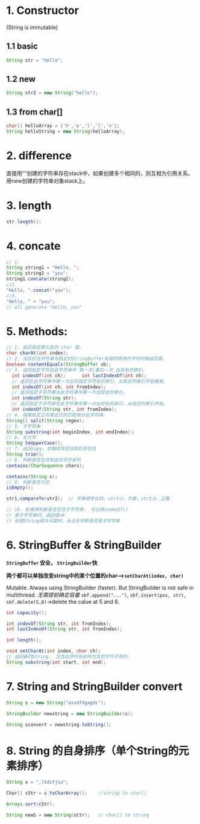 # 1. Constructor    
(String is immutable)
## 1.1 basic
```java
String str = "hello";
```
## 1.2 new
```java
String str2 = new String("hello");
```
## 1.3 from char[]
```java
char[] helloArray = {'h','e','l','l','o'};
String helloString = new String(helloArray);
```
# 2. difference
  直接用“”创建的字符串存在stack中，如果创建多个相同的，则互相为引用关系。
  用new创建的字符串对象stack上。
  
# 3. length
```java
str.length();
```

# 4. concate 
```java
// 1.
String string1 = "Hello, ";
String string2 = "you";
string1.concate(string2);
//2. 
"Hello, ".concat("you");
//3. 
"Hello, " + "you";
// all generate "Hello, you"
```

# 5. Methods:

```java
// 1. 返回指定索引处的 char 值。
char charAt(int index);
// 2. 当且仅当字符串与指定的StringBuffer有相同顺序的字符时候返回真。
boolean contentEquals(StringBuffer sb);
// 3. 返回指定字符在此字符串中 第一次/最后一次 出现处的索引。
  int indexOf(int ch);    	int lastIndexOf(int ch);
  // 返回在此字符串中第一次出现指定字符处的索引，从指定的索引开始搜索。
  int indexOf(int ch, int fromIndex);
  // 返回指定子字符串在此字符串中第一次出现处的索引。
  int indexOf(String str);
  // 返回指定子字符串在此字符串中第一次出现处的索引，从指定的索引开始。
  int indexOf(String str, int fromIndex);
// 4. 根据给定正则表达式的匹配拆分此字符串。
String[] split(String regex);
// 5. 子字符串
String substring(int beginIndex, int endIndex)；
// 6. 全大写
String toUpperCase();
// 7. 返回copy，忽略前导空白和后导空白
String trim();
// 8. 判断是否包含制定的字符系列
contains(CharSequence chars);   

contains(String s);
// 9. 判断是否为空
isEmpty();

str1.compareTo(str2);  // 字典顺序比较，str1小，负数，str1大，正数

// 10. 如果想判断是否包含子字符串， 可以用indexOf()
// 是子字符串时，返回值>0
// 处理String相关问题时，永远先判断是否是子字符串

```
# 6. StringBuffer & StringBuilder
**`StringBuffer` 安全， `StringBuilder`快**

**两个都可以单独改变string中的某个位置的char-->`setCharAt(index, char)`**

Mutable. Always using StringBuilder (faster). But StringBuilder is not safe in multithread.
*无需提前确定容量* 
`sbf.append("...")`, `sbf.insert(pos, str)`, `sbf.delete(5,8)`->delete the calue at 5 and 8.
```java
int capacity();

int indexOf(String str, int fromIndex);
int lastIndexOf(String str, int fromIndex);

int length();

void setCharAt(int index, char ch);
// 返回新的String， 包含此序列当前所包含的字符子序列。
String substring(int start, int end);

```

# 7. String and StringBuilder convert
```java
String s = new String("assdfdgagds");

StringBuilder newstring = new StringBuilder(s);

String sconvert = newstring.toString();

```
# 8. String 的自身排序（单个String的元素排序）
```java
String s = ",lkdsfjsa";

Char[] cStr = s.toCharArray();    //string to char[]

Arrays.sort(cStr);

String newS = new String(sCtr);   // char[] to string
```






